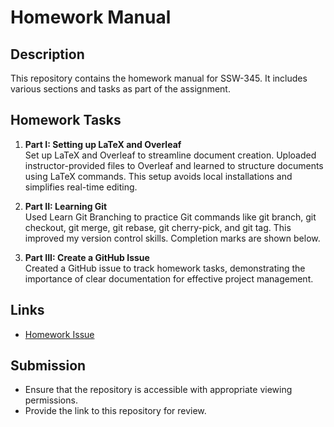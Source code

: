 # Homework Manual

## Description

This repository contains the homework manual for SSW-345. It includes various sections and tasks as part of the assignment.

## Homework Tasks

1. **Part I: Setting up LaTeX and Overleaf**  
   Set up LaTeX and Overleaf to streamline document creation. Uploaded instructor-provided files to Overleaf and learned to structure documents using LaTeX commands. This setup avoids local installations and simplifies real-time editing.

2. **Part II: Learning Git**  
   Used Learn Git Branching to practice Git commands like git branch, git checkout, git merge, git rebase, git cherry-pick, and git tag. This improved my version control skills. Completion marks are shown below.

3. **Part III: Create a GitHub Issue**  
   Created a GitHub issue to track homework tasks, demonstrating the importance of clear documentation for effective project management. 

## Links

- [Homework Issue](https://github.com/cvitanza/SSW-345/issues/1#issue-2523695783)

## Submission

- Ensure that the repository is accessible with appropriate viewing permissions.
- Provide the link to this repository for review.

